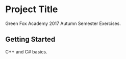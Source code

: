 # Project Title

Green Fox Academy 2017 Autumn Semester Exercises.

## Getting Started

C++ and C# basics.



